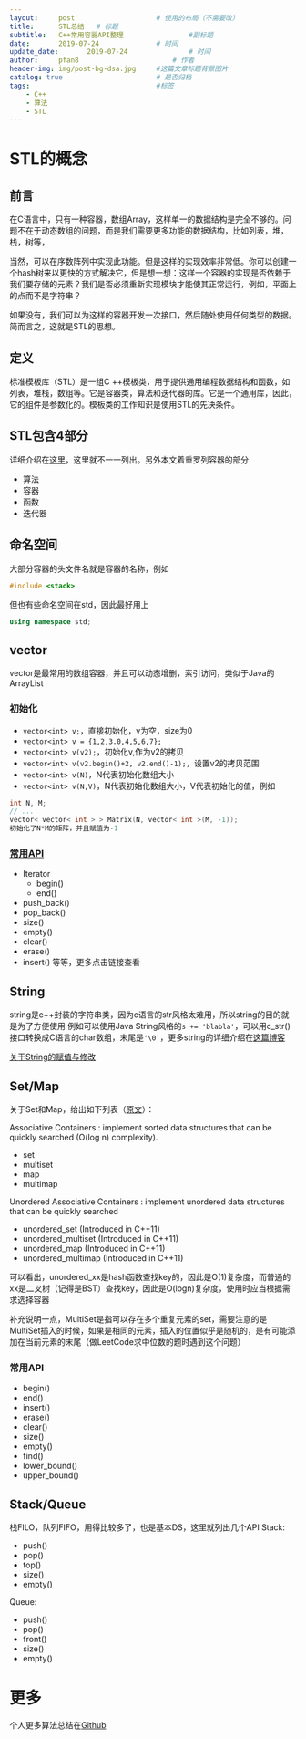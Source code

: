 ```yaml
---
layout:     post   				    # 使用的布局（不需要改）
title:      STL总结	# 标题 
subtitle:   C++常用容器API整理				#副标题
date:       2019-07-24   			# 时间
update_date:       2019-07-24   			# 时间
author:     pfan8 						# 作者
header-img: img/post-bg-dsa.jpg 	#这篇文章标题背景图片
catalog: true 						# 是否归档
tags:								#标签
    - C++
    - 算法
    - STL
---
```

# STL的概念
## 前言
在C语言中，只有一种容器，数组Array，这样单一的数据结构是完全不够的。问题不在于动态数组的问题，而是我们需要更多功能的数据结构，比如列表，堆，栈，树等，

当然，可以在序数阵列中实现此功能。但是这样的实现效率非常低。你可以创建一个hash树来以更快的方式解决它，但是想一想：这样一个容器的实现是否依赖于我们要存储的元素？我们是否必须重新实现模块才能使其正常运行，例如，平面上的点而不是字符串？

如果没有，我们可以为这样的容器开发一次接​​口，然后随处使用任何类型的数据。简而言之，这就是STL的思想。
## 定义
标准模板库（STL）是一组C ++模板类，用于提供通用编程数据结构和函数，如列表，堆栈，数组等。它是容器类，算法和迭代器的库。它是一个通用库，因此，它的组件是参数化的。模板类的工作知识是使用STL的先决条件。
## STL包含4部分
详细介绍在[这里](https://www.geeksforgeeks.org/the-c-standard-template-library-stl/)，这里就不一一列出。另外本文着重罗列容器的部分
+ 算法
+ 容器
+ 函数
+ 迭代器

## 命名空间
大部分容器的头文件名就是容器的名称，例如
```c++
#include <stack>
```

但也有些命名空间在std，因此最好用上
```c++
using namespace std;
```

## vector
vector是最常用的数组容器，并且可以动态增删，索引访问，类似于Java的ArrayList
### 初始化
+ `vector<int> v;`，直接初始化，v为空，size为0
+ `vector<int> v = {1,2,3.0,4,5,6,7};`
+ `vector<int> v(v2);`，初始化v,作为v2的拷贝
+ `vector<int> v(v2.begin()+2, v2.end()-1);`，设置v2的拷贝范围
+ `vector<int> v(N)`，N代表初始化数组大小
+ `vector<int> v(N,V)`，N代表初始化数组大小，V代表初始化的值，例如

```c++
int N, M;
// ...
vector< vector< int > > Matrix(N, vector< int >(M, -1));
初始化了N*M的矩阵，并且赋值为-1
```

### [常用API](https://www.geeksforgeeks.org/vector-in-cpp-stl/)
+ Iterator
    + begin()
    + end()
+ push_back()
+ pop_back()
+ size()
+ empty()
+ clear()
+ erase()
+ insert()
等等，更多点击链接查看

## String
string是c++封装的字符串类，因为c语言的str风格太难用，所以string的目的就是为了方便使用
例如可以使用Java String风格的`s += 'blabla'`，可以用c_str()接口转换成C语言的char数组，末尾是`'\0'`，更多string的详细介绍在[这篇博客](https://www.cnblogs.com/gaojun/archive/2010/09/11/1824016.html)

[关于String的赋值与修改](https://blog.csdn.net/noahzuo/article/details/79073011)

## Set/Map
关于Set和Map，给出如下列表（[原文](https://www.geeksforgeeks.org/the-c-standard-template-library-stl/)）：

Associative Containers : implement sorted data structures that can be quickly searched (O(log n) complexity).
+ set
+ multiset
+ map
+ multimap

Unordered Associative Containers : implement unordered data structures that can be quickly searched
+ unordered_set (Introduced in C++11)
+ unordered_multiset (Introduced in C++11)
+ unordered_map (Introduced in C++11)
+ unordered_multimap (Introduced in C++11)

可以看出，unordered_xx是hash函数查找key的，因此是O(1)复杂度，而普通的xx是二叉树（记得是BST）查找key，因此是O(logn)复杂度，使用时应当根据需求选择容器

补充说明一点，MultiSet是指可以存在多个重复元素的set，需要注意的是MultiSet插入的时候，如果是相同的元素，插入的位置似乎是随机的，是有可能添加在当前元素的末尾（做LeetCode求中位数的题时遇到这个问题）

### 常用API
+ begin()
+ end()
+ insert()
+ erase()
+ clear()
+ size()
+ empty()
+ find()
+ lower_bound()
+ upper_bound()

## Stack/Queue
栈FILO，队列FIFO，用得比较多了，也是基本DS，这里就列出几个API
Stack:
+ push()
+ pop()
+ top()
+ size()
+ empty()

Queue:
+ push()
+ pop()
+ front()
+ size()
+ empty()

# 更多
个人更多算法总结在[Github](https://github.com/pfan8/LeetCode)